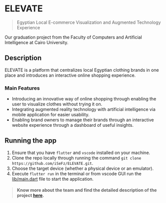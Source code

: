 # ELEVATE
> Egyptian Local E-commerce Visualization and Augmented Technology Experience  

Our graduation project from the Faculty of Computers and Artificial Intelligence at Cairo University.

## Description
ELEVATE is a platform that centralizes local Egyptian clothing brands in one place and introduces an interactive online shopping experience.

### Main Features
* Introducing an innovative way of online shopping through enabling the user to visualize clothes without trying it on.
* Integrating augmented reality technology with artificial intelligence via mobile application for easier usability.
* Enabling brand owners to manage their brands through an interactive website experience through a dashboard of useful insights.

## Running the app
1. Ensure that you have `flutter` and `vscode` installed on your machine.
2. Clone the repo locally through running the command `git clone https://github.com/iSeFz/ELEVATE.git`.
3. Choose the target device (whether a physical device or an emulator).
4. Execute `flutter run` in the terminal or from vscode GUI run the [lib/main.dart](https://github.com/iSeFz/ELEVATE/blob/main/lib/main.dart) file to start the application.

> #### Know more about the team and find the detailed description of the project [here](https://bit.ly/ELEVATE-GP).
